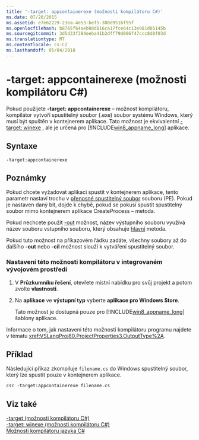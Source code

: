 ```yaml
---
title: '-target: appcontainerexe (možnosti kompilátoru C#)'
ms.date: 07/20/2015
ms.assetid: e7e62229-23ea-4e53-bef5-380d951bf95f
ms.openlocfilehash: b8765f64aeb08d816ca17fce64c13e981d85145b
ms.sourcegitcommit: 3d5d33f384eeba41b2dff79d096f47ccc8d8f03d
ms.translationtype: MT
ms.contentlocale: cs-CZ
ms.lasthandoff: 05/04/2018
---
```

# <a name="-targetappcontainerexe-c-compiler-options"></a>-target: appcontainerexe (možnosti kompilátoru C#)
Pokud použijete **-target: appcontainerexe** – možnost kompilátoru, kompilátor vytvoří spustitelný soubor (.exe) soubor systému Windows, který musí být spuštěn v kontejnerem aplikace. Tato možnost je ekvivalentní [-target: winexe](../../../csharp/language-reference/compiler-options/target-winexe-compiler-option.md) , ale je určená pro [!INCLUDE[win8_appname_long](~/includes/win8-appname-long-md.md)] aplikace.  
  
## <a name="syntax"></a>Syntaxe  
  
```console  
-target:appcontainerexe  
```  
  
## <a name="remarks"></a>Poznámky  
 Pokud chcete vyžadovat aplikaci spustit v kontejnerem aplikace, tento parametr nastaví trochu v [přenosné spustitelný soubor](https://msdn.microsoft.com/library/windows/desktop/ms680547(v=vs.85).aspx?id=19509) souboru (PE). Pokud je nastaven daný bit, dojde k chybě, pokud se pokusí spustit spustitelný soubor mimo kontejnerem aplikace CreateProcess – metoda.  
  
 Pokud nechcete použít [-out](../../../csharp/language-reference/compiler-options/out-compiler-option.md) možnost, název výstupního souboru využívá název souboru vstupního souboru, který obsahuje [hlavní](../../../csharp/programming-guide/main-and-command-args/index.md) metoda.  
  
 Pokud tuto možnost na příkazovém řádku zadáte, všechny soubory až do dalšího **-out** nebo **-cíl** možnost slouží k vytváření spustitelný soubor.  
  
### <a name="to-set-this-compiler-option-in-the-ide"></a>Nastavení této možnosti kompilátoru v integrovaném vývojovém prostředí  
  
1.  V **Průzkumníku řešení**, otevřete místní nabídku pro svůj projekt a potom zvolte **vlastnosti**.  
  
2.  Na **aplikace** ve **výstupní typ** vyberte **aplikace pro Windows Store**.  
  
     Tato možnost je dostupná pouze pro [!INCLUDE[win8_appname_long](~/includes/win8-appname-long-md.md)] šablony aplikace.  
  
 Informace o tom, jak nastavení této možnosti kompilátoru programu najdete v tématu <xref:VSLangProj80.ProjectProperties3.OutputType%2A>.  
  
## <a name="example"></a>Příklad  
 Následující příkaz zkompiluje `filename.cs` do Windows spustitelný soubor, který lze spustit pouze v kontejnerem aplikace.  
  
```console  
csc -target:appcontainerexe filename.cs  
```  
  
## <a name="see-also"></a>Viz také  
 [-target (možnosti kompilátoru C#)](../../../csharp/language-reference/compiler-options/target-compiler-option.md)  
 [-target: winexe (možnosti kompilátoru C#)](../../../csharp/language-reference/compiler-options/target-winexe-compiler-option.md)  
 [Možnosti kompilátoru jazyka C#](../../../csharp/language-reference/compiler-options/index.md)
